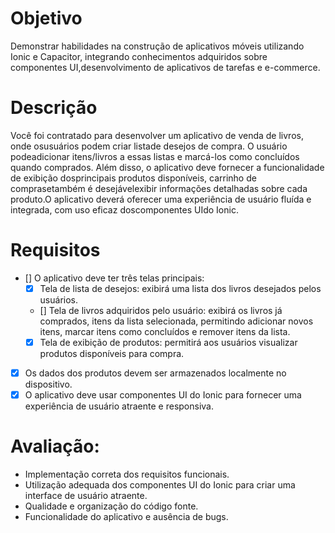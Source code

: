 # Objetivo

Demonstrar habilidades na construção de aplicativos móveis utilizando Ionic e Capacitor, integrando conhecimentos adquiridos sobre componentes UI,desenvolvimento de aplicativos de tarefas e e-commerce.

# Descrição

Você foi contratado para desenvolver um aplicativo de venda de livros, onde osusuários podem criar listade desejos de compra. O usuário podeadicionar itens/livros a  essas  listas  e  marcá-los  como  concluídos  quando  comprados.  Além  disso,  o  aplicativo  deve fornecer a funcionalidade de exibição dosprincipais produtos disponíveis, carrinho de comprasetambém é desejávelexibir informações  detalhadas sobre cada produto.O aplicativo deverá oferecer uma experiência de usuário fluída e integrada, com uso eficaz doscomponentes UIdo Ionic.

# Requisitos

- [] O aplicativo deve ter três telas principais:
    - [x] Tela de lista de desejos: exibirá uma lista dos livros desejados pelos usuários.
    - [] Tela de livros adquiridos pelo usuário: exibirá os livros já comprados, itens da lista selecionada, permitindo adicionar novos itens, marcar itens como concluídos e remover itens da lista.
    - [x] Tela de exibição de produtos: permitirá aos usuários visualizar produtos disponíveis para compra.
- [x] Os dados dos produtos devem ser armazenados localmente no dispositivo.
- [x] O aplicativo deve usar componentes UI do Ionic para fornecer uma experiência de usuário atraente e responsiva.

# Avaliação:

- Implementação correta dos requisitos funcionais.
- Utilização adequada dos componentes UI do Ionic para criar uma interface de usuário atraente.
- Qualidade e organização do código fonte.
- Funcionalidade do aplicativo e ausência de bugs.